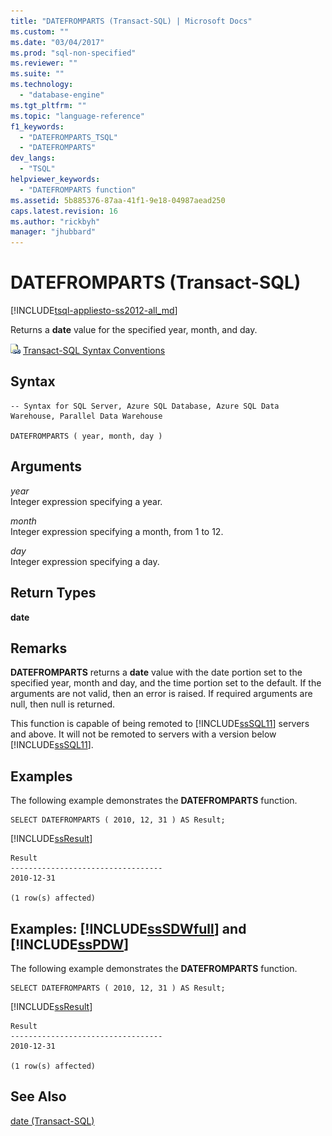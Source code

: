 ```yaml
---
title: "DATEFROMPARTS (Transact-SQL) | Microsoft Docs"
ms.custom: ""
ms.date: "03/04/2017"
ms.prod: "sql-non-specified"
ms.reviewer: ""
ms.suite: ""
ms.technology: 
  - "database-engine"
ms.tgt_pltfrm: ""
ms.topic: "language-reference"
f1_keywords: 
  - "DATEFROMPARTS_TSQL"
  - "DATEFROMPARTS"
dev_langs: 
  - "TSQL"
helpviewer_keywords: 
  - "DATEFROMPARTS function"
ms.assetid: 5b885376-87aa-41f1-9e18-04987aead250
caps.latest.revision: 16
ms.author: "rickbyh"
manager: "jhubbard"
---
```

# DATEFROMPARTS (Transact-SQL)
[!INCLUDE[tsql-appliesto-ss2012-all_md](../../relational-databases/indexes/includes/tsql-appliesto-ss2012-all-md.md)]

  Returns a **date** value for the specified year, month, and day.  
  
 ![Topic link icon](../../database-engine/configure/windows/media/topic-link.gif "Topic link icon") [Transact-SQL Syntax Conventions](../Topic/Transact-SQL%20Syntax%20Conventions%20\(Transact-SQL\).md)  
  
## Syntax  
  
```  
-- Syntax for SQL Server, Azure SQL Database, Azure SQL Data Warehouse, Parallel Data Warehouse  
  
DATEFROMPARTS ( year, month, day )  
```  
  
## Arguments  
 *year*  
 Integer expression specifying a year.  
  
 *month*  
 Integer expression specifying a month, from 1 to 12.  
  
 *day*  
 Integer expression specifying a day.  
  
## Return Types  
 **date**  
  
## Remarks  
 **DATEFROMPARTS** returns a **date** value with the date portion set to the specified year, month and day, and the time portion set to the default. If the arguments are not valid, then an error is raised. If required arguments are null, then null is returned.  
  
 This function is capable of being remoted to [!INCLUDE[ssSQL11](../../analysis-services/includes/sssql11-md.md)] servers and above. It will not be remoted to servers with a version below [!INCLUDE[ssSQL11](../../analysis-services/includes/sssql11-md.md)].  
  
## Examples  
 The following example demonstrates the **DATEFROMPARTS** function.  
  
```  
SELECT DATEFROMPARTS ( 2010, 12, 31 ) AS Result;  
```  
  
 [!INCLUDE[ssResult](../../relational-databases/includes/ssresult-md.md)]  
  
```  
Result  
----------------------------------  
2010-12-31  
  
(1 row(s) affected)  
```  
  
## Examples: [!INCLUDE[ssSDWfull](../../relational-databases/security/encryption/includes/sssdwfull-md.md)] and [!INCLUDE[ssPDW](../../database-engine/configure/windows/includes/sspdw-md.md)]  
 The following example demonstrates the **DATEFROMPARTS** function.  
  
```  
SELECT DATEFROMPARTS ( 2010, 12, 31 ) AS Result;  
```  
  
 [!INCLUDE[ssResult](../../relational-databases/includes/ssresult-md.md)]  
  
```  
Result  
----------------------------------  
2010-12-31  
  
(1 row(s) affected)  
```  
  
## See Also  
 [date &#40;Transact-SQL&#41;](../../t-sql/data-types/date-transact-sql.md)  
  
  


